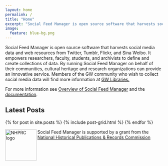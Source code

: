 ```yaml
---
layout: home 
permalink: /
title: "Home"
excerpt: "Social Feed Manager is open source software that harvests social media data and related content from Twitter, Tumblr, Flickr, and Sina Weibo."
image:
  feature: blue-bg.png
---
```

<div class="tiles">
  <div class="tile"><p>Social Feed Manager is open source software that harvests social media data and web resources from Twitter, Tumblr, Flickr, and Sina Weibo.  It empowers researchers, faculty, students, and archivists to define and create collections of data. By running Social Feed Manager on behalf of their communities, cultural heritage and research organizations can provide an innovative service. Members of the GW community who wish to collect social media data will find more information at <a href="https://library.gwu.edu/scholarly-technology-group/social-feed-manager">GW Libraries.</a></p>
  <p>For more information see <a href="{{ site.github.url }}/about/overview">Overview of Social Feed Manager</a> and the <a href="https://sfm.readthedocs.org">documentation</a>.</p> 
  </div>
  
  <div class="tile"><h2>Latest Posts</h2></div>
  {% for post in site.posts %}
	{% include post-grid.html %}
  {% endfor %}
  <div class="tile"><p><img src="{{ site.github.url }}/images/nhprc-logo.png" width="100" alt="NHPRC logo" align="left" style="border:0">Social Feed Manager is supported by a grant from the
  <a href="http://www.archives.gov/nhprc/">National Historical Publications & Records Commission</a></p>
  </div>
</div><!-- /.tiles -->
